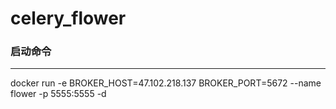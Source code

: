 # celery_flower

### 启动命令
---

docker run -e BROKER_HOST=47.102.218.137 BROKER_PORT=5672 --name flower -p 5555:5555 -d 